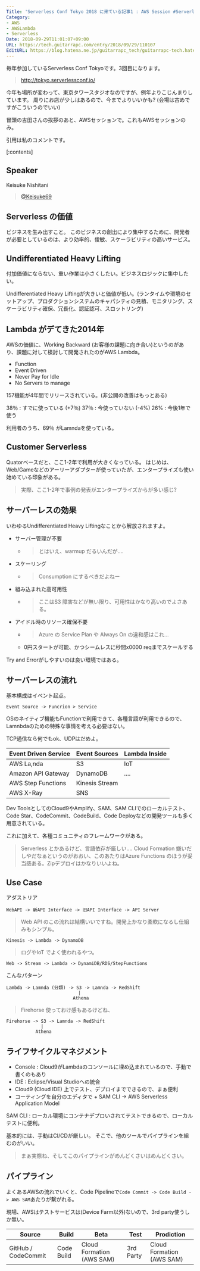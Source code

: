 ```yaml
---
Title: 'Serverless Conf Tokyo 2018 に来ている記事1 : AWS Session #ServerlessConf #serverlesstokyo'
Category:
- AWS
- AWSLambda
- Serverless
Date: 2018-09-29T11:01:07+09:00
URL: https://tech.guitarrapc.com/entry/2018/09/29/110107
EditURL: https://blog.hatena.ne.jp/guitarrapc_tech/guitarrapc-tech.hatenablog.com/atom/entry/10257846132641420489
---
```


毎年参加しているServerless Conf Tokyoです。3回目になります。


> http://tokyo.serverlessconf.io/


今年も場所が変わって、東京タワースタジオなのですが、例年よりこじんまりしています。
周りにお店が少しはあるので、今までよりいいかも? (会場は古めですがこういうのでいい)

冒頭の吉田さんの挨拶のあと、AWSセッションで。これもAWSセッションのみ。

引用は私のコメントです。



[:contents]

## Speaker

Keisuke Nishitani

> [@Keisuke69](https://twitter.com/Keisuke69)

## Serverless の価値

ビジネスを生み出すこと。
このビジネスの創出により集中するために、開発者が必要としているのは、より効率的、俊敏、スケーラビリティの高いサービス。

## Undifferentiated Heavy Lifting

付加価値にならない、重い作業は小さくしたい。ビジネスロジックに集中したい。

Undifferentiated Heavy Liftingが大きいと価値が低い。(ランタイムや環境のセットアップ、プロダクションシステムのキャパシティの見積、モニタリング、スケーラビリティ確保、冗長化、認証認可、スロットリング)

## Lambda がデてきた2014年

AWSの価値に、Working Backward (お客様の課題に向き合い)というのがあり、課題に対して検討して開発されたのがAWS Lambda。

* Function
* Event Driven
* Never Pay for Idle
* No Servers to manage

157機能が4年間でリリースされている。(非公開の改善はもっとある)

38％ : すでに使っている (+7％)
37％ : 今使っていない (-4%)
26% : 今後1年で使う

利用者のうち、69％ がLamndaを使っている。

## Customer Serverless

Quatorベースだと、ここ1-2年で利用が大きくなっている。
はじめは、Web/Gameなどのアーリーアダプターが使っていたが、エンタープライズも使い始めている印象がある。

> 実際、ここ1-2年で事例の発表がエンタープライズからが多い感じ?

## サーバーレスの効果

いわゆるUndifferentiated Heavy Liftingなことから解放されますよ。

* サーバー管理が不要
    * > とはいえ、warmup だるいんだが....
* スケーリング
    * > Consumption にするべきだよねー
* 組み込まれた高可用性
    * > ここはS3 障害などが無い限り、可用性はかなり高いのでよさある。
* アイドル時のリソース確保不要
    * > Azure の Service Plan や Always On の違和感はこれ...
    * 0円スタートが可能、かつシームレスに秒間x0000 reqまでスケールする

Try and Errorがしやすいのは良い環境ではある。

## サーバーレスの流れ

基本構成はイベント起点。

```
Event Source -> Funcrion > Service
```

OSのネイティブ機能もFunctionで利用できて、各種言語が利用できるので、Lamnbdaのための特殊な事情を考える必要はない。

TCP通信なら何でもok、UDPはだめよ。

Event Driven Service | Event Sources | Lambda Inside
--- | ---- | ----
AWS La,nda | S3 | IoT
Amazon API Gateway | DynamoDB | ....
AWS Step Functions | Kinesis Stream
AWS X-Ray | SNS

Dev ToolsとしてのCloud9やAmplify、SAM、SAM CLIでのローカルテスト、Code Star、CodeCommit、CodeBuild、Code Deployなどの開発ツールも多く用意されている。

 これに加えて、各種コミュニティのフレームワークがある。

> Serverless とかあるけど、言語依存が厳しい.... Cloud Formation 嫌いだしやだなぁというのがおおい、このあたりはAzure Functions のほうが妥当感ある。Zipデプロイはかなりいいよね。

## Use Case

アダストリア

```
WebAPI -> 新API Interface -> 旧API Interface -> API Server
```

> Web API  のこの流れは結構いいですね。開発上かなり柔軟になるし仕組みもシンプル。


```
Kinesis -> Lambda -> DynamoDB
```

> ログやIoT でよく使われるやつ。

```
Web -> Stream -> Lambda -> DynamiDB/RDS/StepFunctions
```

こんなパターン
```
Lambda -> Lamnda (分類) -> S3 -> Lamnda -> RedShift
                           |
                         Athena
```

> Firehorse 使っておけ感もあるけどね、

```
Firehorse -> S3 -> Lamnda -> RedShift
             |
           Athena
```

## ライフサイクルマネジメント

* Console : Cloud9がLambdaのコンソールに埋め込まれているので、手動で書くのもあり
* IDE : Eclipse/Visual Studioへの統合
* Cloud9 (Cloud IDE) 上でテスト、デプロイまでできるので、まぁ便利
* コーティングを自分のエディタで + SAM CLI -> AWS Serverless Application Model

SAM CLI : ローカル環境にコンテナデプロいされてテストできるので、ローカルテストに便利。

基本的には、手動はCI/CDが厳しい。
そこで、他のツールでパイプラインを組むのがいい。

> まぁ実際ね、そしてこのパイプラインがめんどくさいはめんどくさい。

## パイプライン

よくあるAWSの流れでいくと、Code Pipelineで`Code Commit -> Code Build -> AWS SAM`あたりが繋がれる。

現場、AWSはテストサービスは(Device Farm以外)ないので、3rd party使うしか無い。

Source | Build | Beta | Test | Prodiction
---- | ---- | ---- | ---- | ----
GitHub / CodeCommit | Code Build | Cloud Formation (AWS SAM) | 3rd Party | Cloud Formation (AWS SAM)
